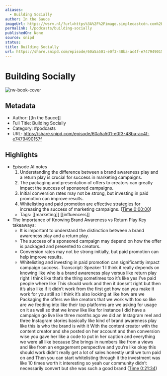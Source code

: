 ```yaml
---
aliases:
  - Building Socially
author: In the Sauce
imageUrl: https://wsrv.nl/?url=https%3A%2F%2Fimage.simplecastcdn.com%2Fimages%2Fb7145f8c-161e-4425-a032-e1d7ad264925%2Fc822a401-bb80-4cd5-94d1-5d750e28a016%2F3000x3000%2Fin-the-sauce-logo-2022.jpg%3Faid%3Drss_feed&w=100&h=100
permalink: l/podcasts/building-socially
publishedOn: None
source: snipd
status: 
title: Building Socially
url: https://share.snipd.com/episode/60a5a501-e0f3-48ba-ac4f-e7479490157f
---
```

# Building Socially

![rw-book-cover](https://wsrv.nl/?url=https%3A%2F%2Fimage.simplecastcdn.com%2Fimages%2Fb7145f8c-161e-4425-a032-e1d7ad264925%2Fc822a401-bb80-4cd5-94d1-5d750e28a016%2F3000x3000%2Fin-the-sauce-logo-2022.jpg%3Faid%3Drss_feed&w=100&h=100)

## Metadata

- Author: [[In the Sauce]]
- Full Title: Building Socially
- Category: #podcasts
- URL: https://share.snipd.com/episode/60a5a501-e0f3-48ba-ac4f-e7479490157f

## Highlights

- Episode AI notes
  1. Understanding the difference between a brand awareness play and a return play is crucial for success in marketing campaigns.
  2. The packaging and presentation of offers to creators can greatly impact the success of sponsored campaigns.
  3. Initial conversion rates may not be strong, but investing in paid promotion can improve results.
  4. Whitelisting and paid promotion are effective strategies for increasing the success of marketing campaigns. ([Time 0:00:00](https://share.snipd.com/episode-takeaways/13cc263f-5350-49f0-b949-b747c20d31c1))
    - Tags: [[marketing]] [[influencers]]
- The Importance of Knowing Brand Awareness vs Return Play
  Key takeaways:
  - It is important to understand the distinction between a brand awareness play and a return play.
  - The success of a sponsored campaign may depend on how the offer is packaged and presented to creators.
  - Conversion rates may not be strong initially, but paid promotion can help improve results.
  - Whitelisting and investing in paid promotion can significantly impact campaign success.
  Transcript:
  Speaker 1
  I think it really depends on knowing like who is a brand awareness play versus like return play right I think like that’s the thing sometimes too it’s like yes I’ve paid people where like This should work and then it doesn’t right but then it’s also like if it didn’t work from the first get how can you make it work for you still so I think it’s also looking at like how are we Packaging the offers we like creators that we work with too so like are we feeding into like their top platforms are we asking for usage on it as well so that we know like like for instance I did have a campaign go live like three months ago we did an Instagram reel and three Instagram stories basically like kind of brand awareness play like this is who the brand is with it With the content creator with the content creator and she posted on her account and then conversion wise you gave her like a code to put in her caption and everything we were all like because She brings in numbers like from a views and like from an engagement perspective and you’re like okay this should work didn’t really get a lot of sales honestly until we turn paid on and Then you can start whitelisting through it the investment was like 10 times worth it interesting so yeah our community didn’t necessarily convert but she was such a good brand ([Time 0:21:34](https://share.snipd.com/snip/3007bfec-e6c9-4ad3-9c5d-ce5f33359e1a))
